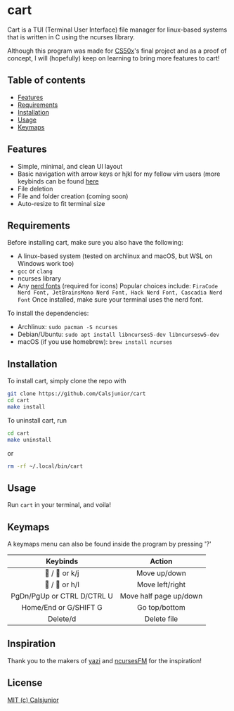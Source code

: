 # cart

Cart is a TUI (Terminal User Interface) file manager for linux-based systems that is written in C using the ncurses library.

Although this program was made for [CS50x](https://cs50.harvard.edu/x/)'s final project and as a proof of concept,
I will (hopefully) keep on learning to bring more features to cart!

## Table of contents
-  [Features](#features)
-  [Requirements](#requirements)
-  [Installation](#installation)
-  [Usage](#usage)
-  [Keymaps](#keymaps)

## Features
-  Simple, minimal, and clean UI layout
-  Basic navigation with arrow keys or hjkl for my fellow vim users
(more keybinds can be found [here](#keybinds)
-  File deletion
-  File and folder creation (coming soon)
-  Auto-resize to fit terminal size

## Requirements
Before installing cart, make sure you also have the following:
-  A linux-based system (tested on archlinux and macOS, but WSL on Windows work too)
-  `gcc` or `clang`
-  ncurses library
-  Any [nerd fonts](https://www.nerdfonts.com) (required for icons)
Popular choices include: `FiraCode Nerd Font, JetBrainsMono Nerd Font, Hack Nerd Font, Cascadia Nerd Font`
Once installed, make sure your terminal uses the nerd font.

To install the dependencies:
-  Archlinux: `sudo pacman -S ncurses`
-  Debian/Ubuntu: `sudo apt install libncurses5-dev libncursesw5-dev`
-  macOS (if you use homebrew): `brew install ncurses`

## Installation
To install cart, simply clone the repo with 
```bash
git clone https://github.com/Calsjunior/cart
cd cart
make install
```

To uninstall cart, run 
```bash
cd cart
make uninstall
```
or
```bash
rm -rf ~/.local/bin/cart
```

## Usage 
Run `cart` in your terminal, and voila!

## Keymaps
A keymaps menu can also be found inside the program by pressing '?'

| **Keybinds**               | **Action**             |
|:--------------------------:|:----------------------:|
|  /   or k/j              | Move up/down           |
|  /   or h/l              | Move left/right        |
| PgDn/PgUp or CTRL D/CTRL U | Move half page up/down |
| Home/End or G/SHIFT G      | Go top/bottom          |
| Delete/d                   | Delete file            |

## Inspiration
Thank you to the makers of [yazi](https://github.com/sxyazi/yazi) and [ncursesFM](https://github.com/FedeDP/ncursesFM) for the inspiration!

## License
[MIT (c) Calsjunior](../LICENSE)

